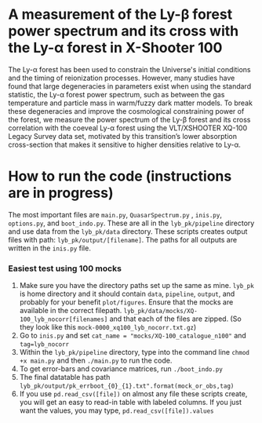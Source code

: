 # A measurement of the Ly-β forest power spectrum and its cross with the Ly-α forest in X-Shooter 100


The Ly-α forest has been used to constrain the Universe's initial conditions and the timing of reionization processes. However, many studies have found that large degeneracies in parameters exist when using the standard statistic, the Ly-α forest power spectrum, such as between the gas temperature and particle mass in warm/fuzzy dark matter models. To break these degeneracies and improve the cosmological constraining power of the forest, we measure the power spectrum of the Ly-β forest and its cross correlation with the coeveal Ly-α forest using the VLT/XSHOOTER XQ-100 Legacy Survey data set, motivated by this transition’s lower absorption cross-section that makes it sensitive to higher densities relative to Ly-α.

# How to run the code (instructions are in progress)

The most important files are `main.py`, `QuasarSpectrum.py` , `inis.py`, `options.py`, and `boot_indo.py`. These are all in the `lyb_pk/pipeline` directory and use data from the `lyb_pk/data` directory. These scripts creates output files with path: `lyb_pk/output/[filename]`. The paths for all outputs are written in the `inis.py` file.

### Easiest test using 100 mocks
1) Make sure you have the directory paths set up the same as mine. `lyb_pk` is home directory and it should contain `data`, `pipeline`, `output`, and probably for your benefit `plot/figures`. Ensure that the mocks are available in the correct filepath. `lyb_pk/data/mocks/XQ-100_lyb_nocorr[filenames]` and that each of the files are zipped. (So they look like this `mock-0000_xq100_lyb_nocorr.txt.gz`)
2) Go to `inis.py` and set `cat_name = "mocks/XQ-100_catalogue_n100"` and `tag=lyb_nocorr`
3) Within the `lyb_pk/pipeline` directory, type into the command line `chmod +x main.py` and then `./main.py` to run the code. 
4) To get error-bars and covariance matrices, run `./boot_indo.py`
5) The final datatable has path `lyb_pk/output/pk_errboot_{0}_{1}.txt".format(mock_or_obs,tag)`
6) If you use `pd.read_csv([file])` on almost any file these scripts create, you will get an easy to read-in table with labeled columns. If you just want the values, you may type, `pd.read_csv([file]).values`
